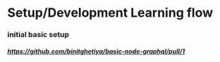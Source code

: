 # Setup/Development Learning flow
### initial basic setup
##### https://github.com/binitghetiya/basic-node-graphql/pull/1
